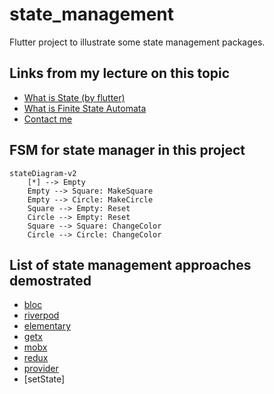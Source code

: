 # state_management

Flutter project to illustrate some state management packages.

## Links from my lecture on this topic

- [What is State (by flutter)](https://docs.flutter.dev/data-and-backend/state-mgmt/ephemeral-vs-app)
- [What is Finite State Automata](https://en.wikipedia.org/wiki/Finite-state_machine)
- [Contact me](https://t.me/glebosotov)

## FSM for state manager in this project

```mermaid
stateDiagram-v2
    [*] --> Empty
    Empty --> Square: MakeSquare
    Empty --> Circle: MakeCircle
    Square --> Empty: Reset
    Circle --> Empty: Reset
    Square --> Square: ChangeColor
    Circle --> Circle: ChangeColor
```

## List of state management approaches demostrated

- [bloc](https://pub.dev/packages/bloc)
- [riverpod](https://pub.dev/packages/riverpod)
- [elementary](https://pub.dev/packages/elementary)
- [getx](https://pub.dev/packages/get)
- [mobx](https://pub.dev/packages/mobx)
- [redux](https://pub.dev/packages/redux)
- [provider](https://pub.dev/packages/provider)
- [setState]
